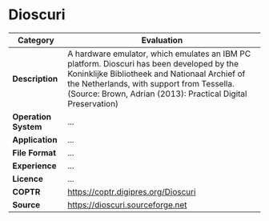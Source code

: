# Dioscuri

| Category | Evaluation |
| --- | --- |
| **Description**  | A hardware emulator, which emulates an IBM PC platform. Dioscuri has been developed by the Koninklijke Bibliotheek and Nationaal Archief of the Netherlands, with support from Tessella. (Source: Brown, Adrian (2013): Practical Digital Preservation) |
| **Operation System**  | ... |
| **Application**  | ... |
| **File Format** | ... |
| **Experience** | ... |
| **Licence** | ... |
| **COPTR** | https://coptr.digipres.org/Dioscuri |
| **Source** | https://dioscuri.sourceforge.net |
